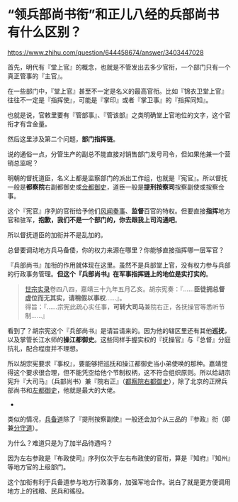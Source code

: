 # “领兵部尚书衔”和正儿八经的兵部尚书有什么区别？

https://www.zhihu.com/question/644458674/answer/3403447028

首先，明代有『堂上官』的概念，也就是不管发出去多少官衔，一个部门只有一个真正管事的『主官』。

在一些部门中，『堂上官』甚至不一定是名义的最高官衔。比如『锦衣卫堂上官』往往不一定是『指挥使』，可能是『掌印』或者『掌卫事』的『指挥同知』。

也就是说，官敕里要有『管部事』、『管该部』之类明确堂上官地位的文字，这个官衔才有含金量。

然后这里涉及第二个问题，**部门指挥链**。

说的通俗一点，分管生产的副总不能直接对销售部门发号司令，但如果他兼一个营销总监呢？

明朝的督抚道臣，名义上都是监察部门的派出工作组，也就是『宪官』。所以督抚一般是**都察院**右副都御史或[佥都御史](https://zhida.zhihu.com/search?content_id=648885470&content_type=Answer&match_order=1&q=%E4%BD%A5%E9%83%BD%E5%BE%A1%E5%8F%B2&zhida_source=entity)，道臣一般是**提刑按察司**按察副使或按察佥事。

这个『宪官』序列的官衔给予他们[风闻奏事](https://zhida.zhihu.com/search?content_id=648885470&content_type=Answer&match_order=1&q=%E9%A3%8E%E9%97%BB%E5%A5%8F%E4%BA%8B&zhida_source=entity)、**监督**百官的特权。但要直接**指挥**地方官和驻军，**抱歉，我们不是一个部门的，你去跟我上司沟通吧**。

所以督抚道臣的加衔并不是乱加的。

总督要调动地方兵马备倭，你的权力来源在哪里？你能够直接指挥哪一层军官？

『兵部尚书』加衔的作用就体现在这里。虽然不是兵部堂上官，没有权力参与兵部的行政事务管理。**但这个『兵部尚书』在军事指挥链上的地位是实打实的**。

> [世宗实录](https://zhida.zhihu.com/search?content_id=648885470&content_type=Answer&match_order=1&q=%E4%B8%96%E5%AE%97%E5%AE%9E%E5%BD%95&zhida_source=entity)卷四八四，嘉靖三十九年五月乙亥。胡宗宪奏：『……**臣徒拥总督虚位而无其实，请稍假以事权**……』。  
> 得旨：『……宗宪此疏心实任事，**可转大司马**兼院右正，各抚操官等悉听节制……』

看到了？胡宗宪这个『兵部尚书』是请旨请来的。因为他的辖区里还有其他**巡抚**，以及掌管长江水师的**操江都御史**。这些同样手握实权的『抚操官』与『总督』分庭抗礼，配合程度并不理想。

所以胡宗宪要求『事权』，要能够把巡抚和操江都御史当小弟使唤的那种。嘉靖觉得这个要求很合理，但不能凭空给他个节制权柄，这不符合组织原则。所以给胡宗宪升『大司马』（兵部尚书）兼『院右正』（[都察院右都御史](https://zhida.zhihu.com/search?content_id=648885470&content_type=Answer&match_order=1&q=%E9%83%BD%E5%AF%9F%E9%99%A2%E5%8F%B3%E9%83%BD%E5%BE%A1%E5%8F%B2&zhida_source=entity)），除了北京的正牌兵部尚书和[左都御史](https://zhida.zhihu.com/search?content_id=648885470&content_type=Answer&match_order=1&q=%E5%B7%A6%E9%83%BD%E5%BE%A1%E5%8F%B2&zhida_source=entity)，他就是最大的大佬。

-

类似的情况，[兵备道](https://zhida.zhihu.com/search?content_id=648885470&content_type=Answer&match_order=1&q=%E5%85%B5%E5%A4%87%E9%81%93&zhida_source=entity)除了『提刑按察副使』一般还会加个从三品的『参政』衔（即兼[分守道](https://zhida.zhihu.com/search?content_id=648885470&content_type=Answer&match_order=1&q=%E5%88%86%E5%AE%88%E9%81%93&zhida_source=entity)）。

为什么？难道只是为了加半品待遇吗？

因为左右参政是『布政使司』序列仅次于左右布政使的官衔，算是『知府』『知州』等地方官的上级部门。

这个加衔有利于兵备道参与地方行政事务，加强军地合作。说白了就是更方便调用地方上的钱粮、民兵和徭役。